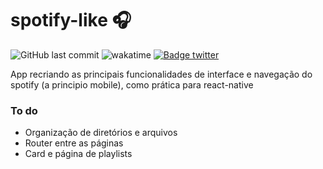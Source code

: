 # spotify-like 🎧

![GitHub last commit](https://img.shields.io/github/last-commit/aaneleh/spotify-like) ![wakatime](https://wakatime.com/badge/user/63a62ebf-02b8-40ab-b01b-99f672dace05/project/018daa39-b0b1-4b36-b87d-fa43898aebc3.svg) [![Badge twitter](https://img.shields.io/twitter/follow/helena_kurzzz)](https://twitter.com/helena_kurzzz)


App recriando as principais funcionalidades de interface e navegação do spotify (a principio mobile), como prática para react-native

### To do
- Organização de diretórios e arquivos
- Router entre as páginas
- Card e página de playlists
